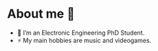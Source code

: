 # About me 📄


<!-- **rocredo/rocredo** is a ✨ _special_ ✨ repository because its `README.md` (this file) appears on your GitHub profile. -->

- 🔭 I’m an Electronic Engineering PhD Student.
- ⚡ My main hobbies are music and videogames.

